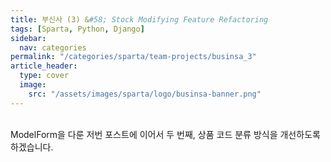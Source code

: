 ```yaml
---
title: 부신사 (3) &#58; Stock Modifying Feature Refactoring
tags: [Sparta, Python, Django]
sidebar:
  nav: categories
permalink: "/categories/sparta/team-projects/businsa_3"
article_header:
  type: cover
  image:
    src: "/assets/images/sparta/logo/businsa-banner.png"
---
```


<!-- more -->

<br/> ModelForm을 다룬 저번 포스트에 이어서 두 번째, 상품 코드 분류 방식을 개선하도록 하겠습니다.
